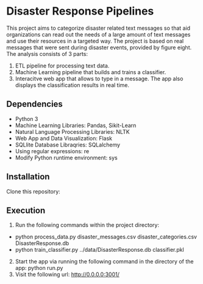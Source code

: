 # Disaster Response Pipelines

This project aims to categorize disaster related text messages so that aid organizations can read out the needs of a large amount of text messages and use their resources in a targeted way.
The project is based on real messages that were sent during disaster events, provided by figure eight. The analysis consists of 3 parts:

1. ETL pipeline for processing text data.
2. Machine Learning pipeline that builds and trains a classifier.
3. Interacitve web app that allows to type in a message. The app also displays the classification results in real time.

## Dependencies
- Python 3
- Machine Learning Libraries: Pandas, Sikit-Learn
- Natural Language Processing Libraries: NLTK
- Web App and Data Visualization: Flask
- SQLlite Database Libraqries: SQLalchemy
- Using regular expressions: re
- Modify Python runtime environment: sys

## Installation

Clone this repository:


## Execution
1. Run the following commands within the project directory:
- python process_data.py disaster_messages.csv disaster_categories.csv DisasterResponse.db
- python train_classifier.py ../data/DisasterResponse.db classifier.pkl
2. Start the app via running the following command in the directory of the app: python run.py 
3. Visit the following url: http://0.0.0.0:3001/
